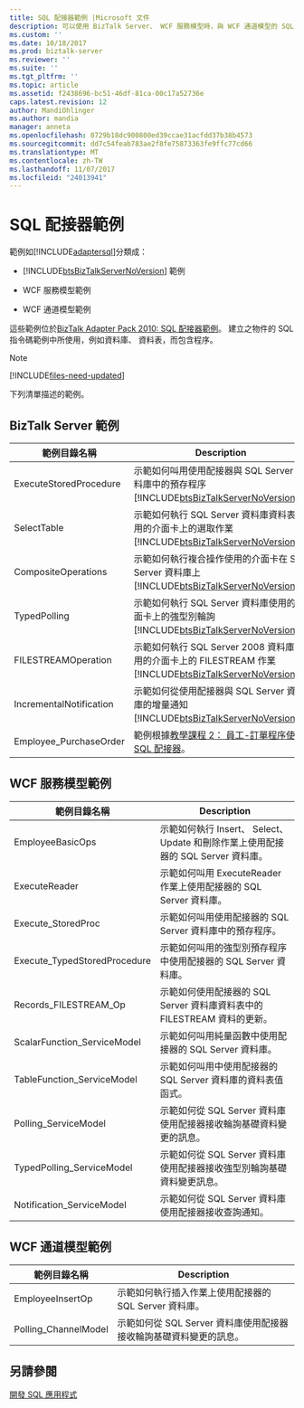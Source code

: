 ```yaml
---
title: SQL 配接器範例 |Microsoft 文件
description: 可以使用 BizTalk Server、 WCF 服務模型時，與 WCF 通道模型的 SQL WCF 配接器範例
ms.custom: ''
ms.date: 10/18/2017
ms.prod: biztalk-server
ms.reviewer: ''
ms.suite: ''
ms.tgt_pltfrm: ''
ms.topic: article
ms.assetid: f2438696-bc51-46df-81ca-00c17a52736e
caps.latest.revision: 12
author: MandiOhlinger
ms.author: mandia
manager: anneta
ms.openlocfilehash: 0729b18dc900800ed39ccae31acfdd37b38b4573
ms.sourcegitcommit: dd7c54feab783ae2f8fe75873363fe9ffc77cd66
ms.translationtype: MT
ms.contentlocale: zh-TW
ms.lasthandoff: 11/07/2017
ms.locfileid: "24013941"
---
```

# <a name="samples-for-the-sql-adapter"></a>SQL 配接器範例

範例如[!INCLUDE[adaptersql](../../includes/adaptersql-md.md)]分類成：  
  
-   [!INCLUDE[btsBizTalkServerNoVersion](../../includes/btsbiztalkservernoversion-md.md)] 範例  
  
-   WCF 服務模型範例  
  
-   WCF 通道模型範例  
  
這些範例位於[BizTalk Adapter Pack 2010: SQL 配接器範例](https://www.microsoft.com/download/details.aspx?id=22455)。 建立之物件的 SQL 指令碼範例中所使用，例如資料庫、 資料表，而包含程序。 

> [!NOTE]
> [!INCLUDE[files-need-updated](../../includes/files-need-updated.md)]
  
下列清單描述的範例。
  
## <a name="biztalk-server-samples"></a>BizTalk Server 範例  
  
|範例目錄名稱|Description|  
|---------------------------|-----------------|  
|ExecuteStoredProcedure|示範如何叫用使用配接器與 SQL Server 資料庫中的預存程序[!INCLUDE[btsBizTalkServerNoVersion](../../includes/btsbiztalkservernoversion-md.md)]。|  
|SelectTable|示範如何執行 SQL Server 資料庫資料表使用的介面卡上的選取作業[!INCLUDE[btsBizTalkServerNoVersion](../../includes/btsbiztalkservernoversion-md.md)]。|  
|CompositeOperations|示範如何執行複合操作使用的介面卡在 SQL Server 資料庫上[!INCLUDE[btsBizTalkServerNoVersion](../../includes/btsbiztalkservernoversion-md.md)]。|  
|TypedPolling|示範如何執行 SQL Server 資料庫使用的介面卡上的強型別輪詢[!INCLUDE[btsBizTalkServerNoVersion](../../includes/btsbiztalkservernoversion-md.md)]。|  
|FILESTREAMOperation|示範如何執行 SQL Server 2008 資料庫使用的介面卡上的 FILESTREAM 作業[!INCLUDE[btsBizTalkServerNoVersion](../../includes/btsbiztalkservernoversion-md.md)]。|  
|IncrementalNotification|示範如何從使用配接器與 SQL Server 資料庫的增量通知[!INCLUDE[btsBizTalkServerNoVersion](../../includes/btsbiztalkservernoversion-md.md)]。|  
|Employee_PurchaseOrder|範例根據[教學課程 2： 員工-訂單程序使用 SQL 配接器](tutorial-2-employee-purchase-order-process-using-the-sql-adapter.md)。|  
  
## <a name="wcf-service-model-samples"></a>WCF 服務模型範例   
  
|範例目錄名稱|Description|  
|---------------------------|-----------------|  
|EmployeeBasicOps|示範如何執行 Insert、 Select、 Update 和刪除作業上使用配接器的 SQL Server 資料庫。|  
|ExecuteReader|示範如何叫用 ExecuteReader 作業上使用配接器的 SQL Server 資料庫。|  
|Execute_StoredProc|示範如何叫用使用配接器的 SQL Server 資料庫中的預存程序。|  
|Execute_TypedStoredProcedure|示範如何叫用的強型別預存程序中使用配接器的 SQL Server 資料庫。|  
|Records_FILESTREAM_Op|示範如何使用配接器的 SQL Server 資料庫資料表中的 FILESTREAM 資料的更新。|  
|ScalarFunction_ServiceModel|示範如何叫用純量函數中使用配接器的 SQL Server 資料庫。|  
|TableFunction_ServiceModel|示範如何叫用中使用配接器的 SQL Server 資料庫的資料表值函式。|  
|Polling_ServiceModel|示範如何從 SQL Server 資料庫使用配接器接收輪詢基礎資料變更的訊息。|  
|TypedPolling_ServiceModel|示範如何從 SQL Server 資料庫使用配接器接收強型別輪詢基礎資料變更訊息。|  
|Notification_ServiceModel|示範如何從 SQL Server 資料庫使用配接器接收查詢通知。|  
  
## <a name="wcf-channel-model-samples"></a>WCF 通道模型範例 
  
|範例目錄名稱|Description|  
|---------------------------|-----------------|  
|EmployeeInsertOp|示範如何執行插入作業上使用配接器的 SQL Server 資料庫。|  
|Polling_ChannelModel|示範如何從 SQL Server 資料庫使用配接器接收輪詢基礎資料變更的訊息。|  
  
## <a name="see-also"></a>另請參閱  
[開發 SQL 應用程式](develop-your-sql-applications.md)